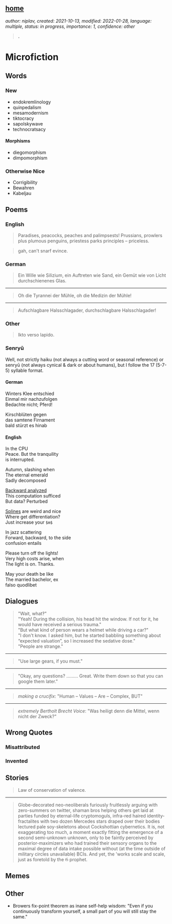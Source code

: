 [home](./index.md)
------------------

*author: niplav, created: 2021-10-13, modified: 2022-01-28, language: multiple, status: in progress, importance: 1, confidence: other*

> __.__

Microfiction
=============

Words
------

### New

* endokremlinology
* quinpedalism
* mesamodernism
* tiktocracy
* sapolskywave
* technocratsacy

#### Morphisms

* diegomorphism
* dimpomorphism

### Otherwise Nice

* Corrigibility
* Bewahren
* Kabeljau

Poems
------

### English

> Paradises, peacocks, peaches and palimpsests! Prussians, prowlers plus
plumous penguins, priestess parks principles – priceless.

> gah, can't snarf evince.

### German

> Ein Wille wie Silizium, ein Auftreten wie Sand, ein Gemüt wie von
Licht durchschienenes Glas.

----

> Oh die Tyrannei der Mühle, oh die Medizin der Mühle!

----

> Aufschlagbare Halsschlagader, durchschlagbare Halsschlagader!

### Other

> Ikto verso lapido.

### Senryū

Well, not strictly haiku (not always a cutting word or seasonal reference)
or senryū (not always cynical & dark or about humans), but I follow
the 17 (5-7-5) syllable format.

#### German

Winters Klee entschied  
Einmal mir nachzufolgen  
Bedachte nicht; Pferd!

Kirschblüten gegen  
das samtene Firnament  
bald stürzt es hinab

#### English

In the CPU  
Peace. But the tranquility  
is interrupted.

Autumn, slashing when  
The eternal emerald  
Sadly decomposed  

[Backward analyzed](https://en.wikipedia.org/wiki/Data-flow_analysis#Backward_analysis)  
This computation sufficed  
But data? Perturbed  

[Splines](https://en.wikipedia.org/wiki/Spline_\(mathematics\)) are weird and nice  
Where get differentiation?  
Just increase your `$m$`  

In jazz scattering  
Forward, backward, to the side  
confusion entails

Please turn off the lights!  
Very high costs arise, when  
The light is on. Thanks.

May your death be like  
The married bachelor, ex  
falso quodlibet

Dialogues
----------

> "Wait, what‽"  
"Yeah! During the collision, his head hit the window. If not for it, he would have received a serious trauma."  
"But what kind of person wears a helmet while driving a car?"  
"I don't know. I asked him, but he started babbling something about “expected valuation”, so I increased the sedative dose."  
"People are strange."

----

> "Use large gears, if you must."

----

> "Okay, any questions? ……… Great. Write them down so that you can google them later."

----

> *making a crucifix*: "Human – Values – Are – Complex, BUT"

----

> *extremely Bertholt Brecht Voice*: "Was heiligt denn die Mittel, wenn nicht der Zweck?"

Wrong Quotes
-------------

### Misattributed

### Invented

Stories
--------

> Law of conservation of valence.

----

> Globe-decorated neo-neoliberals furiously fruitlessly arguing with
zero-summers on twitter, shaman bros helping others get laid at parties
funded by eternal-life cryptomoguls, infra-red haired identity-fractalites
with two dozen Mercedes stars draped over their bodies lectured pale
soy-skeletons about Cockshottian cybernetics. It is, not exaggerating too
much, a moment exactly fitting the emergence of a second semi-unknown
unknown, only to be faintly perceived by posterior-maximizers who had
trained their sensory organs to the maximal degree of data intake possible
without (at the time outside of military circles unavailable) BCIs. And
yet, the 'works scale and scale, just as foretold by the 𝔊 prophet.

Memes
------

Other
------

*	Browers fix-point theorem as inane self-help wisdom: "Even if
	you continuously transform yourself, a small part of you will
	still stay the same."
